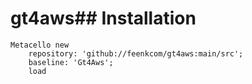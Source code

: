 # gt4aws## Installation```Metacello new	repository: 'github://feenkcom/gt4aws:main/src';	baseline: 'Gt4Aws';	load```